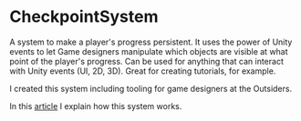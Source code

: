 # CheckpointSystem

A system to make a player's progress persistent. It uses the power of Unity events to let Game designers manipulate which objects are visible at what point of the player's progress. Can be used for anything that can interact with Unity events (UI, 2D, 3D). Great for creating tutorials, for example.

I created this system including tooling for game designers at the Outsiders.

In this [article](https://www.gamedev.net/articles/programming/general-and-gameplay-programming/building-a-save-system-for-level-objects-in-unity-pt1-checkpoints-r5048/) I explain how this system works.
